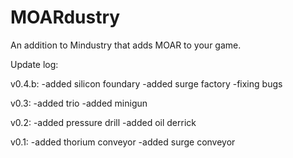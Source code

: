 # MOARdustry
An addition to Mindustry that adds MOAR to your game.

Update log:

v0.4.b: -added silicon foundary -added surge factory -fixing bugs

v0.3: -added trio -added minigun

v0.2: -added pressure drill -added oil derrick

v0.1: -added thorium conveyor -added surge conveyor
